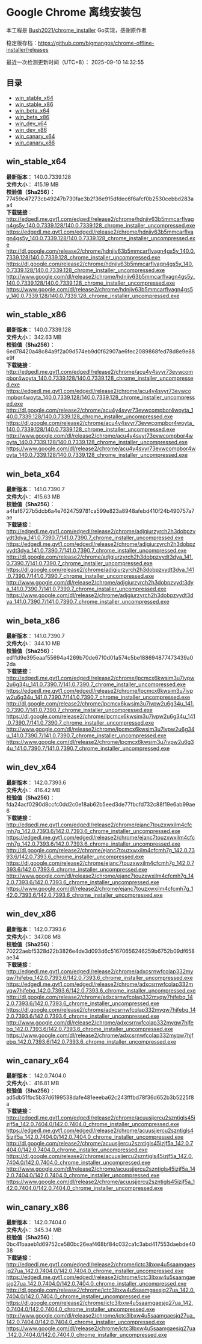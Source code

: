 # Google Chrome 离线安装包
本工程是 [Bush2021/chrome_installer](https://github.com/Bush2021/chrome_installer) Go实现，感谢原作者

稳定版存档：<https://github.com/bigmangos/chrome-offline-installer/releases>

最近一次检测更新时间（UTC+8）：
2025-09-10 14:32:55

## 目录
* [win_stable_x64](https://github.com/bigmangos/chrome-offline-installer?tab=readme-ov-file#win_stable_x64)
* [win_stable_x86](https://github.com/bigmangos/chrome-offline-installer?tab=readme-ov-file#win_stable_x86)
* [win_beta_x64](https://github.com/bigmangos/chrome-offline-installer?tab=readme-ov-file#win_beta_x64)
* [win_beta_x86](https://github.com/bigmangos/chrome-offline-installer?tab=readme-ov-file#win_beta_x86)
* [win_dev_x64](https://github.com/bigmangos/chrome-offline-installer?tab=readme-ov-file#win_dev_x64)
* [win_dev_x86](https://github.com/bigmangos/chrome-offline-installer?tab=readme-ov-file#win_dev_x86)
* [win_canary_x64](https://github.com/bigmangos/chrome-offline-installer?tab=readme-ov-file#win_canary_x64)
* [win_canary_x86](https://github.com/bigmangos/chrome-offline-installer?tab=readme-ov-file#win_canary_x86)

## win_stable_x64
**最新版本**： 140.0.7339.128  
**文件大小**： 415.19 MB  
**校验值（Sha256）**： 77459c47273cb49247b730fae3b2f36e915dfdec6f6afcf0b2530cebbd283aa4  
**下载链接**：
http://edgedl.me.gvt1.com/edgedl/release2/chrome/hdnjiv63b5mmcarflvagn4gs5y_140.0.7339.128/140.0.7339.128_chrome_installer_uncompressed.exe
https://edgedl.me.gvt1.com/edgedl/release2/chrome/hdnjiv63b5mmcarflvagn4gs5y_140.0.7339.128/140.0.7339.128_chrome_installer_uncompressed.exe
http://dl.google.com/release2/chrome/hdnjiv63b5mmcarflvagn4gs5y_140.0.7339.128/140.0.7339.128_chrome_installer_uncompressed.exe
https://dl.google.com/release2/chrome/hdnjiv63b5mmcarflvagn4gs5y_140.0.7339.128/140.0.7339.128_chrome_installer_uncompressed.exe
http://www.google.com/dl/release2/chrome/hdnjiv63b5mmcarflvagn4gs5y_140.0.7339.128/140.0.7339.128_chrome_installer_uncompressed.exe
https://www.google.com/dl/release2/chrome/hdnjiv63b5mmcarflvagn4gs5y_140.0.7339.128/140.0.7339.128_chrome_installer_uncompressed.exe
## win_stable_x86
**最新版本**： 140.0.7339.128  
**文件大小**： 342.63 MB  
**校验值（Sha256）**： 6ed78420a48c84a9f2a09d574eb9d0f62907ae6fec2089868fed78d8e9e88e9f  
**下载链接**：
http://edgedl.me.gvt1.com/edgedl/release2/chrome/acu4y4svyr73evwcompbor4woyta_140.0.7339.128/140.0.7339.128_chrome_installer_uncompressed.exe
https://edgedl.me.gvt1.com/edgedl/release2/chrome/acu4y4svyr73evwcompbor4woyta_140.0.7339.128/140.0.7339.128_chrome_installer_uncompressed.exe
http://dl.google.com/release2/chrome/acu4y4svyr73evwcompbor4woyta_140.0.7339.128/140.0.7339.128_chrome_installer_uncompressed.exe
https://dl.google.com/release2/chrome/acu4y4svyr73evwcompbor4woyta_140.0.7339.128/140.0.7339.128_chrome_installer_uncompressed.exe
http://www.google.com/dl/release2/chrome/acu4y4svyr73evwcompbor4woyta_140.0.7339.128/140.0.7339.128_chrome_installer_uncompressed.exe
https://www.google.com/dl/release2/chrome/acu4y4svyr73evwcompbor4woyta_140.0.7339.128/140.0.7339.128_chrome_installer_uncompressed.exe
## win_beta_x64
**最新版本**： 141.0.7390.7  
**文件大小**： 415.63 MB  
**校验值（Sha256）**： a4faf6727b5dcb6a4e7624759781ca599e823a8948afebd410f24b490757a7ae  
**下载链接**：
http://edgedl.me.gvt1.com/edgedl/release2/chrome/adjgiurzyrch2h3dobpzvydt3dya_141.0.7390.7/141.0.7390.7_chrome_installer_uncompressed.exe
https://edgedl.me.gvt1.com/edgedl/release2/chrome/adjgiurzyrch2h3dobpzvydt3dya_141.0.7390.7/141.0.7390.7_chrome_installer_uncompressed.exe
http://dl.google.com/release2/chrome/adjgiurzyrch2h3dobpzvydt3dya_141.0.7390.7/141.0.7390.7_chrome_installer_uncompressed.exe
https://dl.google.com/release2/chrome/adjgiurzyrch2h3dobpzvydt3dya_141.0.7390.7/141.0.7390.7_chrome_installer_uncompressed.exe
http://www.google.com/dl/release2/chrome/adjgiurzyrch2h3dobpzvydt3dya_141.0.7390.7/141.0.7390.7_chrome_installer_uncompressed.exe
https://www.google.com/dl/release2/chrome/adjgiurzyrch2h3dobpzvydt3dya_141.0.7390.7/141.0.7390.7_chrome_installer_uncompressed.exe
## win_beta_x86
**最新版本**： 141.0.7390.7  
**文件大小**： 344.10 MB  
**校验值（Sha256）**： ed11d9e395eaaf55694a4269b70de6710d01a574c5be188694877473439a02da  
**下载链接**：
http://edgedl.me.gvt1.com/edgedl/release2/chrome/lpcmcx6kwsim3u7ivpw2u6g34u_141.0.7390.7/141.0.7390.7_chrome_installer_uncompressed.exe
https://edgedl.me.gvt1.com/edgedl/release2/chrome/lpcmcx6kwsim3u7ivpw2u6g34u_141.0.7390.7/141.0.7390.7_chrome_installer_uncompressed.exe
http://dl.google.com/release2/chrome/lpcmcx6kwsim3u7ivpw2u6g34u_141.0.7390.7/141.0.7390.7_chrome_installer_uncompressed.exe
https://dl.google.com/release2/chrome/lpcmcx6kwsim3u7ivpw2u6g34u_141.0.7390.7/141.0.7390.7_chrome_installer_uncompressed.exe
http://www.google.com/dl/release2/chrome/lpcmcx6kwsim3u7ivpw2u6g34u_141.0.7390.7/141.0.7390.7_chrome_installer_uncompressed.exe
https://www.google.com/dl/release2/chrome/lpcmcx6kwsim3u7ivpw2u6g34u_141.0.7390.7/141.0.7390.7_chrome_installer_uncompressed.exe
## win_dev_x64
**最新版本**： 142.0.7393.6  
**文件大小**： 416.42 MB  
**校验值（Sha256）**： fda24acf0290d8ccfc0dd2c0e18ab62b5eed3de77fbcfd732c88f19e6ab99ae6  
**下载链接**：
http://edgedl.me.gvt1.com/edgedl/release2/chrome/ejanc7touzxwxilm4cfcmh7g_142.0.7393.6/142.0.7393.6_chrome_installer_uncompressed.exe
https://edgedl.me.gvt1.com/edgedl/release2/chrome/ejanc7touzxwxilm4cfcmh7g_142.0.7393.6/142.0.7393.6_chrome_installer_uncompressed.exe
http://dl.google.com/release2/chrome/ejanc7touzxwxilm4cfcmh7g_142.0.7393.6/142.0.7393.6_chrome_installer_uncompressed.exe
https://dl.google.com/release2/chrome/ejanc7touzxwxilm4cfcmh7g_142.0.7393.6/142.0.7393.6_chrome_installer_uncompressed.exe
http://www.google.com/dl/release2/chrome/ejanc7touzxwxilm4cfcmh7g_142.0.7393.6/142.0.7393.6_chrome_installer_uncompressed.exe
https://www.google.com/dl/release2/chrome/ejanc7touzxwxilm4cfcmh7g_142.0.7393.6/142.0.7393.6_chrome_installer_uncompressed.exe
## win_dev_x86
**最新版本**： 142.0.7393.6  
**文件大小**： 347.08 MB  
**校验值（Sha256）**： 70222aebf5328d22b3826e4de3d093d6c51670656246259b6752b09df658ae34  
**下载链接**：
http://edgedl.me.gvt1.com/edgedl/release2/chrome/adxcsrnwfcolap332myqw7hjfebq_142.0.7393.6/142.0.7393.6_chrome_installer_uncompressed.exe
https://edgedl.me.gvt1.com/edgedl/release2/chrome/adxcsrnwfcolap332myqw7hjfebq_142.0.7393.6/142.0.7393.6_chrome_installer_uncompressed.exe
http://dl.google.com/release2/chrome/adxcsrnwfcolap332myqw7hjfebq_142.0.7393.6/142.0.7393.6_chrome_installer_uncompressed.exe
https://dl.google.com/release2/chrome/adxcsrnwfcolap332myqw7hjfebq_142.0.7393.6/142.0.7393.6_chrome_installer_uncompressed.exe
http://www.google.com/dl/release2/chrome/adxcsrnwfcolap332myqw7hjfebq_142.0.7393.6/142.0.7393.6_chrome_installer_uncompressed.exe
https://www.google.com/dl/release2/chrome/adxcsrnwfcolap332myqw7hjfebq_142.0.7393.6/142.0.7393.6_chrome_installer_uncompressed.exe
## win_canary_x64
**最新版本**： 142.0.7404.0  
**文件大小**： 416.81 MB  
**校验值（Sha256）**： ad5db51fbc5b37d6199538dafe481eeeba62c243fffbd78f36d652b3b5225f8a  
**下载链接**：
http://edgedl.me.gvt1.com/edgedl/release2/chrome/acuusjjercu2szntigls45izjf5a_142.0.7404.0/142.0.7404.0_chrome_installer_uncompressed.exe
https://edgedl.me.gvt1.com/edgedl/release2/chrome/acuusjjercu2szntigls45izjf5a_142.0.7404.0/142.0.7404.0_chrome_installer_uncompressed.exe
http://dl.google.com/release2/chrome/acuusjjercu2szntigls45izjf5a_142.0.7404.0/142.0.7404.0_chrome_installer_uncompressed.exe
https://dl.google.com/release2/chrome/acuusjjercu2szntigls45izjf5a_142.0.7404.0/142.0.7404.0_chrome_installer_uncompressed.exe
http://www.google.com/dl/release2/chrome/acuusjjercu2szntigls45izjf5a_142.0.7404.0/142.0.7404.0_chrome_installer_uncompressed.exe
https://www.google.com/dl/release2/chrome/acuusjjercu2szntigls45izjf5a_142.0.7404.0/142.0.7404.0_chrome_installer_uncompressed.exe
## win_canary_x86
**最新版本**： 142.0.7404.0  
**文件大小**： 345.34 MB  
**校验值（Sha256）**： 0bc41baaeb1d69752ce580bc26eaf468bf84c032ca1c3abd417553daebde4038  
**下载链接**：
http://edgedl.me.gvt1.com/edgedl/release2/chrome/ictc3lbxw4u5saamgaesjq27ua_142.0.7404.0/142.0.7404.0_chrome_installer_uncompressed.exe
https://edgedl.me.gvt1.com/edgedl/release2/chrome/ictc3lbxw4u5saamgaesjq27ua_142.0.7404.0/142.0.7404.0_chrome_installer_uncompressed.exe
http://dl.google.com/release2/chrome/ictc3lbxw4u5saamgaesjq27ua_142.0.7404.0/142.0.7404.0_chrome_installer_uncompressed.exe
https://dl.google.com/release2/chrome/ictc3lbxw4u5saamgaesjq27ua_142.0.7404.0/142.0.7404.0_chrome_installer_uncompressed.exe
http://www.google.com/dl/release2/chrome/ictc3lbxw4u5saamgaesjq27ua_142.0.7404.0/142.0.7404.0_chrome_installer_uncompressed.exe
https://www.google.com/dl/release2/chrome/ictc3lbxw4u5saamgaesjq27ua_142.0.7404.0/142.0.7404.0_chrome_installer_uncompressed.exe
